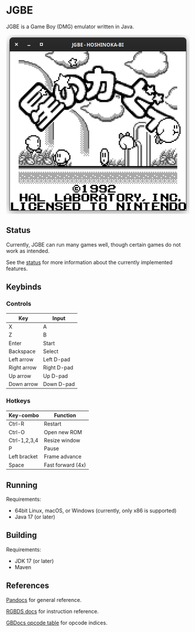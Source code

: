# JGBE

JGBE is a Game Boy (DMG) emulator written in Java.

![Kirby's Dream land](img/k1.png)


## Status

Currently, JGBE can run many games well, though certain games do not work as intended.

See the [status](status.md) for more information about the currently implemented features.

## Keybinds

### Controls

| Key         | Input       |
|-------------|-------------|
| X           | A           |
| Z           | B           |
| Enter       | Start       |
| Backspace   | Select      |
| Left arrow  | Left D-pad  |
| Right arrow | Right D-pad |
| Up arrow    | Up D-pad    |
| Down arrow  | Down D-pad  |

### Hotkeys

| Key-combo    | Function          |
|--------------|-------------------|
| Ctrl-R       | Restart           |
| Ctrl-O       | Open new ROM      |
| Ctrl-1,2,3,4 | Resize window     |
| P            | Pause             |
| Left bracket | Frame advance     |
| Space        | Fast forward (4x) |


## Running

Requirements:

- 64bit Linux, macOS, or Windows (currently, only x86 is supported)
- Java 17 (or later)

## Building

Requirements:

- JDK 17 (or later)
- Maven

## References

[Pandocs](https://gbdev.io/pandocs/) for general reference.

[RGBDS docs](https://rgbds.gbdev.io/docs/v0.5.2/gbz80.7) for instruction reference.

[GBDocs opcode table](https://gbdev.io/gb-opcodes//optables/) for opcode indices.